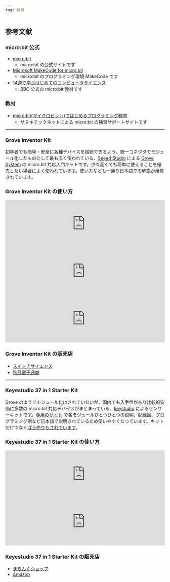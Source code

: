 ```yaml
---
tag: 付録
---
```


## 参考文献

### micro:bit 公式

- [micro:bit](https://microbit.org/)
  - micro:bit の公式サイトです
- [Microsoft MakeCode for micro:bit](https://makecode.microbit.org/)
  - micro:bit のプログラミング環境 MakeCode です
- [14週で学ぶはじめてのコンピュータサイエンス](https://makecode.microbit.org/courses/csintro)
  - BBC 公式の micro:bit 教材です

### 教材

- [micro:bit(マイクロビット)ではじめるプログラミング教育](https://sanuki-tech.net/micro-bit/)
  - サヌキテックネットによる micro:bit の独習サポートサイトです

----------

### Grove Inventor Kit

初学者でも簡単・安全に各種デバイスを接続できるよう、統一コネクタでモジュール化したものとして最も広く使われている、[Seeed Studio](https://www.seeedstudio.com/) による [Grove System](https://wiki.seeedstudio.com/Grove_System/) の micro:bit 対応入門キットです。少々高くても簡単に使えることを優先したい場合によく使われています。使い方なども一通り日本語での解説が用意されています。

### Grove Inventor Kit の使い方

<iframe title="micro:bit Grove 入門キット - Seeedウィキ（日本語版）" src="https://hatenablog-parts.com/embed?url=https://wiki.seeedstudio.com/jp/Grove-Inventor-Kit-for-microbit/" width="100%" height="150" frameborder="0" scrolling="no"></iframe>

<iframe title="micro:bitでものづくり入門｜Hayato Nishioka｜note" src="https://hatenablog-parts.com/embed?url=https://note.com/tapioka24/m/m90ba1436540b" width="100%" height="150" frameborder="0" scrolling="no"></iframe>

<iframe title="Grove Inventor Kitを使ってみよう" src="https://hatenablog-parts.com/embed?url=https://news.mynavi.jp/article/makeprogram-31/" width="100%" height="150" frameborder="0" scrolling="no"></iframe>

### Grove Inventor Kit の販売店

- [スイッチサイエンス](https://www.switch-science.com/catalog/3389/)
- [秋月電子通商](http://akizukidenshi.com/catalog/g/gK-12516/)

----------

### Keyestudio 37 in 1 Starter Kit

Grove のようにモジュール化はされていないが、国内でも入手性があり比較的安価に多数の micro:bit 対応デバイスがまとまっている、[keystudio](https://www.keyestudio.com/) によるセンサーキットです。[専用のサイト](https://www.micro-bit.info/microbit%e5%b0%82%e7%94%a8-37in%e3%82%b9%e3%82%bf%e3%83%bc%e3%82%bf%e3%83%bc%e3%82%ad%e3%83%83%e3%83%88) で各モジュールひとつひとつの説明、配線図、プログラミング例など日本語で説明されているため使いやすくなっています。キットだけでなく[ばら売りもされています](https://microbit.buyshop.jp/)。

### Keyestudio 37 in 1 Starter Kit の使い方

<iframe title="micro:bitサポート・各種キット紹介" src="https://hatenablog-parts.com/embed?url=https://www.micro-bit.info/" width="100%" height="150" frameborder="0" scrolling="no"></iframe>

<iframe title="KS0361(KS0365) keyestudio 37 in 1 Starter Kit for BBC micro:bit - Keyestudio Wiki" src="https://hatenablog-parts.com/embed?url=https://wiki.keyestudio.com/KS0361(KS0365)_keyestudio_37_in_1_Starter_Kit_for_BBC_micro:bit" width="100%" height="150" frameborder="0" scrolling="no"></iframe>

### Keyestudio 37 in 1 Starter Kit の販売店

- [まちんぐショップ](https://microbit.buyshop.jp/items/13284200)
- [Amazon](https://www.amazon.co.jp/dp/B07GSVHWNS)

